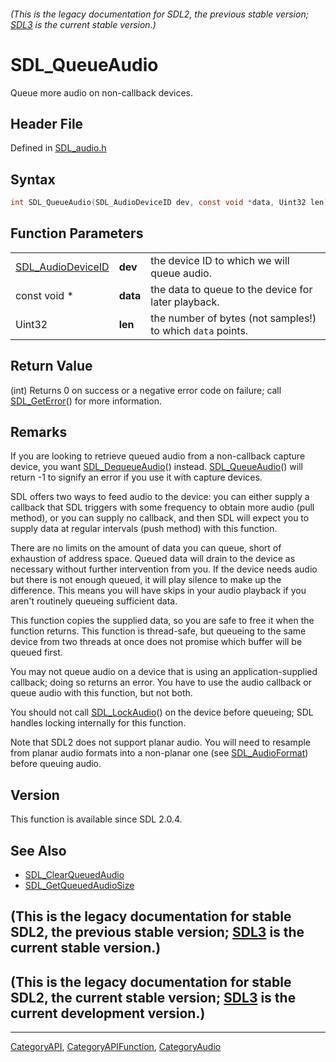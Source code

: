 ###### (This is the legacy documentation for SDL2, the previous stable version; [SDL3](https://wiki.libsdl.org/SDL3/) is the current stable version.)
# SDL_QueueAudio

Queue more audio on non-callback devices.

## Header File

Defined in [SDL_audio.h](https://github.com/libsdl-org/SDL/blob/SDL2/include/SDL_audio.h)

## Syntax

```c
int SDL_QueueAudio(SDL_AudioDeviceID dev, const void *data, Uint32 len);
```

## Function Parameters

|                                        |          |                                                            |
| -------------------------------------- | -------- | ---------------------------------------------------------- |
| [SDL_AudioDeviceID](SDL_AudioDeviceID) | **dev**  | the device ID to which we will queue audio.                |
| const void *                           | **data** | the data to queue to the device for later playback.        |
| Uint32                                 | **len**  | the number of bytes (not samples!) to which `data` points. |

## Return Value

(int) Returns 0 on success or a negative error code on failure; call
[SDL_GetError](SDL_GetError)() for more information.

## Remarks

If you are looking to retrieve queued audio from a non-callback capture
device, you want [SDL_DequeueAudio](SDL_DequeueAudio)() instead.
[SDL_QueueAudio](SDL_QueueAudio)() will return -1 to signify an error if
you use it with capture devices.

SDL offers two ways to feed audio to the device: you can either supply a
callback that SDL triggers with some frequency to obtain more audio (pull
method), or you can supply no callback, and then SDL will expect you to
supply data at regular intervals (push method) with this function.

There are no limits on the amount of data you can queue, short of
exhaustion of address space. Queued data will drain to the device as
necessary without further intervention from you. If the device needs audio
but there is not enough queued, it will play silence to make up the
difference. This means you will have skips in your audio playback if you
aren't routinely queueing sufficient data.

This function copies the supplied data, so you are safe to free it when the
function returns. This function is thread-safe, but queueing to the same
device from two threads at once does not promise which buffer will be
queued first.

You may not queue audio on a device that is using an application-supplied
callback; doing so returns an error. You have to use the audio callback or
queue audio with this function, but not both.

You should not call [SDL_LockAudio](SDL_LockAudio)() on the device before
queueing; SDL handles locking internally for this function.

Note that SDL2 does not support planar audio. You will need to resample
from planar audio formats into a non-planar one (see
[SDL_AudioFormat](SDL_AudioFormat)) before queuing audio.

## Version

This function is available since SDL 2.0.4.

## See Also

- [SDL_ClearQueuedAudio](SDL_ClearQueuedAudio)
- [SDL_GetQueuedAudioSize](SDL_GetQueuedAudioSize)


## (This is the legacy documentation for stable SDL2, the previous stable version; [SDL3](https://wiki.libsdl.org/SDL3/) is the current stable version.)



## (This is the legacy documentation for stable SDL2, the current stable version; [SDL3](https://wiki.libsdl.org/SDL3/) is the current development version.)



----
[CategoryAPI](CategoryAPI), [CategoryAPIFunction](CategoryAPIFunction), [CategoryAudio](CategoryAudio)


